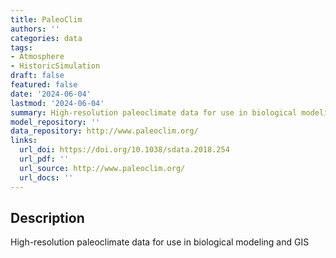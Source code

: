 ```yaml
---
title: PaleoClim
authors: ''
categories: data
tags:
- Atmosphere
- HistoricSimulation
draft: false
featured: false
date: '2024-06-04'
lastmod: '2024-06-04'
summary: High-resolution paleoclimate data for use in biological modeling and GIS
model_repository: ''
data_repository: http://www.paleoclim.org/
links:
  url_doi: https://doi.org/10.1038/sdata.2018.254
  url_pdf: ''
  url_source: http://www.paleoclim.org/
  url_docs: ''
---
```


## Description

High-resolution paleoclimate data for use in biological modeling and GIS

